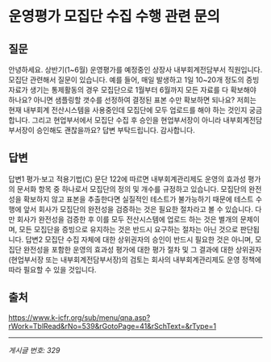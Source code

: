 # 운영평가 모집단 수집 수행 관련 문의

## 질문
안녕하세요.
상반기(1~6월) 운영평가를 예정중인 상장사 내부회계전담부서 직원입니다.
모집단 관련해서 질문이 있습니다.
예를 들어, 매일 발생하고 1일 10~20개 정도의 증빙자료가 생기는 통제활동의 경우
모집단으로 1월부터 6월까지 모든 자료를 다 확보해야 하나요?
아니면 샘플링할 갯수를 선정하여 결정된 표본 수만 확보하면 되나요?
저희는 현재 내부회계 전산시스템을 사용중인데 모집단에 모두 업로드를 해야 하는 것인지 궁금합니다.
그리고 현업부서에서 모집단 수집 후 승인을 현업부서장이 아니라 내부회계전담부서장이 승인해도 괜찮을까요?
답변 부탁드립니다. 감사합니다.

## 답변
답변1
평가·보고 적용기법(C) 문단 122에 따르면 내부회계관리제도 운영의 효과성 평가의 문서화 항목 중 하나로서 모집단의 정의 및 개수를 규정하고 있습니다. 모집단의 완전성을 확보하지 않고 표본을 추출한다면 실질적인 테스트가 불가능하기 때문에 테스트 수행에 앞서 회사가 모집단의 완전성을 검증하는 것은 필요한 절차라고 볼 수 있습니다.
다만 회사가 완전성을 검증한 후 이를 모두 전산시스템에 업로드 하는 것은 별개의 문제이며, 모든 모집단을 증빙으로 유지하는 것은 반드시 요구하는 절차는 아닌 것으로 판단됩니다.
답변2
모집단 수집 자체에 대한 상위권자의 승인이 반드시 필요한 것은 아니며, 모집단 완전성을 포함한 운영의 효과성 평가에 대한 평가 절차 및 그 결과에 대한 상위권자(현업부서장 또는 내부회계전담부서장)의 검토는 회사의 내부회계관리제도 운영 정책에 따라 필요할 수 있을 것입니다.

## 출처
https://www.k-icfr.org/sub/menu/qna.asp?rWork=TblRead&rNo=539&rGotoPage=41&rSchText=&rType=1

---
*게시글 번호: 329*
